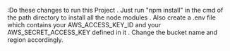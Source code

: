 :Do  these changes to run this Project .
Just run "npm install" in the cmd of the path directory to install all the node modules .
Also create a .env file which contains your AWS_ACCESS_KEY_ID and your AWS_SECRET_ACCESS_KEY defined in it .
Change the bucket name and region accordingly.
